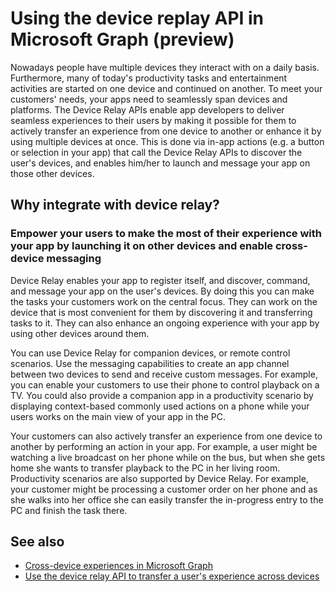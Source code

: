 # Using the device replay API in Microsoft Graph (preview)

Nowadays people have multiple devices they interact with on a daily basis. Furthermore, many of today's productivity tasks and entertainment activities are started on one device and continued on another. To meet your customers' needs, your apps need to seamlessly span devices and platforms. 
The Device Relay APIs enable app developers to deliver seamless experiences to their users by making it possible for them to actively transfer an experience from one device to another or enhance it by using multiple devices at once. This is done via in-app actions (e.g. a button or selection in your app) that call the Device Relay APIs to discover the user's devices, and enables him/her to launch and message your app on those other devices.

## Why integrate with device relay?
### Empower your users to make the most of their experience with your app by launching it on other devices and enable cross-device messaging
Device Relay enables your app to register itself, and discover, command, and message your app on the user's devices. By doing this you can make the tasks your customers work on the central focus. They can work on the device that is most convenient for them by discovering it and transferring tasks to it. They can also enhance an ongoing experience with your app by using other devices around them.

You can use Device Relay for companion devices, or remote control scenarios. Use the messaging capabilities to create an app channel between two devices to send and receive custom messages. For example, you can enable your customers to use their phone to control playback on a TV. You could also provide a companion app in a productivity scenario by displaying context-based commonly used actions on a phone while your users works on the main view of your app in the PC.

Your customers can also actively transfer an experience from one device to another by performing an action in your app. For example, a user might be watching a live broadcast on her phone while on the bus, but when she gets home she wants to transfer playback to the PC in her living room. Productivity scenarios are also supported by Device Relay. For example, your customer might be processing a customer order on her phone and as she walks into her office she can easily transfer the in-progress entry to the PC and finish the task there.


## See also

- [Cross-device experiences in Microsoft Graph](cross-device-concept-overview.md)
- [Use the device relay API to transfer a user's experience across devices](../api-reference/beta/resources/device-relay-api-overview.md)
